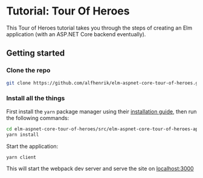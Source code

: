 # Tutorial: Tour Of Heroes

This Tour of Heroes tutorial takes you through the steps of creating an Elm application (with an ASP.NET Core backend eventually).

## Getting started

### Clone the repo

``` bash
git clone https://github.com/alfhenrik/elm-aspnet-core-tour-of-heroes.git
```

### Install all the things

First install the `yarn` package manager using their [installation guide](https://yarnpkg.com/en/docs/install), then run the following commands:

``` bash
cd elm-aspnet-core-tour-of-heroes/src/elm-aspnet-core-tour-of-heroes-app
yarn install
```

Start the application:

``` bash
yarn client
```

This will start the webpack dev server and serve the site on [localhost:3000](http://localhost:3000)